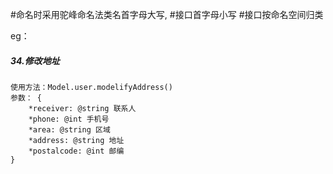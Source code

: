 #命名时采用驼峰命名法类名首字母大写,
#接口首字母小写
#接口按命名空间归类

eg：

##### 34.修改地址
```
使用方法：Model.user.modelifyAddress()
参数： {
    *receiver: @string 联系人
    *phone: @int 手机号
    *area: @string 区域
    *address: @string 地址
    *postalcode: @int 邮编
}
